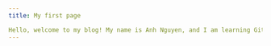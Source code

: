 ```yaml
---
title: My first page

Hello, welcome to my blog! My name is Anh Nguyen, and I am learning GitHub pages!
---
```

